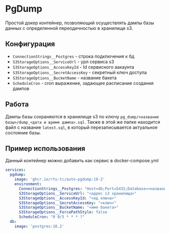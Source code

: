 # PgDump
Простой докер контейнер, позволяющий осуществлять дампы базы данных с определенной переодичностью в хранилище s3.

## Конфигурация
* `ConnectionStrings__Postgres` - строка подключения к бд
* `S3StorageOptions__ServiceUrl` - урл сервиса s3
* `S3StorageOptions__AccessKeyId` - Id сервисного аакаунта
* `S3StorageOptions__SecretAccessKey` - секретный ключ доступа
* `S3StorageOptions__BucketName` - название бакета 
* `ScheduleCron` - cron выражение, задающее расписание создания дампов

## Работа
Дампы базы сохраняются в хранилище s3 по ключу `pg_dump/<название базы>/dump_<дата и время дампа>.sql`. Также в этой же папке находится файл с название `latest.sql`, в который перезаписывается актуальное состояние базы. 

## Пример использования
Данный контейнер можно добавить как сервис в docker-compose.yml
``` yml
services:
  pgdump:
    image: 'ghcr.io/rtu-tc/auto-pgdump:16-2'
    environment:
      ConnectionStrings__Postgres: "Host=db;Port=5432;Database=<название базы данных>;Username=<имя пользователя>;Password=<пароль>"
      S3StorageOptions__ServiceUrl: "<адрес s3 хранилища>"
      S3StorageOptions__AccessKeyId: "<ид ключа>"
      S3StorageOptions__SecretAccessKey: "<ключ>"
      S3StorageOptions__BucketName: "<имя бакета>"
      S3StorageOptions__ForcePathStyle: false
      ScheduleCron: "0 0/5 * * * ?"
  db:
    image: 'postgres:16.2'
```
